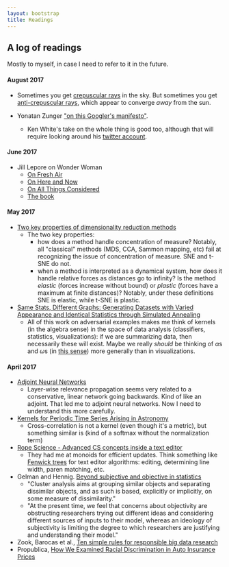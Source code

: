 ```yaml
---
layout: bootstrap
title: Readings
---
```


## A log of readings

Mostly to myself, in case I need to refer to it in the future.

#### August 2017

* Sometimes you get [crepuscular rays](http://www.atoptics.co.uk/atoptics/rayim1.htm) in the sky. But sometimes you get [anti-crepuscular rays](http://www.atoptics.co.uk/atoptics/anti1.htm), which appear to converge _away_ from the sun.

* Yonatan Zunger ["on this Googler's manifesto"](https://medium.com/@yonatanzunger/so-about-this-googlers-manifesto-1e3773ed1788).
  * Ken White's take on the whole thing is good too, although that will require looking around his [twitter account](http://twitter.com/popehat).

#### June 2017

* Jill Lepore on Wonder Woman
  * [On Fresh Air](http://www.npr.org/2014/10/27/359078315/the-man-behind-wonder-woman-was-inspired-by-both-suffragists-and-centerfolds)
  * [On Here and Now](http://www.wbur.org/hereandnow/2017/06/05/wonder-woman-jill-lepore-feminism)
  * [On All Things Considered](http://www.npr.org/2017/06/03/531397415/wonder-woman-shows-girls-that-men-arent-the-only-superheros-who-rescue-people)
  * [The book](https://www.amazon.com/Secret-History-Wonder-Woman/dp/0804173400)

#### May 2017

* [Two key properties of dimensionality reduction methods](http://ieeexplore.ieee.org/stamp/stamp.jsp?arnumber=7008663)
  * The two key properties:
    * how does a method handle concentration of measure? Notably, all "classical" methods (MDS, CCA, Sammon mapping, etc) fail at recognizing the issue of concentration of measure. SNE and t-SNE do not.
	* when a method is interpreted as a dynamical system, how does it handle relative forces as distances go to infinity? Is the method *elastic* (forces increase without bound) or *plastic* (forces have a maximum at finite distances)? Notably, under these definitions SNE is elastic, while t-SNE is plastic.
* [Same Stats, Different Graphs: Generating Datasets with Varied Appearance and Identical Statistics through Simulated Annealing](https://www.autodeskresearch.com/sites/default/files/SameStats-DifferentGraphs.pdf)
  * All of this work on adversarial examples makes me think of kernels (in the algebra sense) in the space of data analysis (classifiers, statistics, visualizations): if we are summarizing data, then necessarily these will exist. Maybe we really *should* be thinking of $\alpha$s and $\omega$s (in [this sense](http://algebraicvis.net/paper.pdf)) more generally than in visualizations.

#### April 2017

* [Adjoint Neural Networks](http://download.springer.com/static/pdf/217/chp%253A10.1007%252F978-3-319-00248-4_7.pdf?originUrl=http%3A%2F%2Flink.springer.com%2Fchapter%2F10.1007%2F978-3-319-00248-4_7&token2=exp=1492725655~acl=%2Fstatic%2Fpdf%2F217%2Fchp%25253A10.1007%25252F978-3-319-00248-4_7.pdf%3ForiginUrl%3Dhttp%253A%252F%252Flink.springer.com%252Fchapter%252F10.1007%252F978-3-319-00248-4_7*~hmac=2b4c7d346d845b30e68d0d33ea1597682508b66331aeef3b84fd1408133486b5)
  * Layer-wise relevance propagation seems very related to a conservative,
    linear network going backwards. Kind of like an adjoint. That led
    me to adjoint neural networks. Now I need to understand this more carefully.
* [Kernels for Periodic Time Series Arising in Astronomy](http://www.cs.tufts.edu/~roni/PUB/ecml09-tskernels.pdf)
  * Cross-correlation is not a kernel (even though it's a metric), but something similar is (kind
    of a softmax without the normalization term)
* [Rope Science - Advanced CS concepts inside a text editor](https://github.com/google/xi-editor/blob/master/doc/rope_science/intro.md)
  * They had me at monoids for efficient updates. Think something like
    [Fenwick trees](https://en.wikipedia.org/wiki/Fenwick_tree) for
    text editor algorithms: editing, determining line width, paren
    matching, etc.
* Gelman and Hennig. [Beyond subjective and objective in statistics](http://www.rss.org.uk/Images/PDF/publications/2017/Gelman-Hennig-April-17.pdf)
  * "Cluster analysis aims at grouping similar objects and separating
    dissimilar objects, and as such is based, explicitly or
    implicitly, on some measure of dissimilarity."
  * "At the present time, we feel that concerns about objectivity are
    obstructing researchers trying out different ideas and considering
    different sources of inputs to their model, whereas an ideology of
    subjectivity is limiting the degree to which researchers are
    justifying and understanding their model."
* Zook, Barocas et al., [Ten simple rules for responsible big data research](http://journals.plos.org/ploscompbiol/article/file?id=10.1371/journal.pcbi.1005399&type=printable)
* Propublica, [How We Examined Racial Discrimination in Auto Insurance Prices](https://www.propublica.org/article/minority-neighborhoods-higher-car-insurance-premiums-methodology)
	

